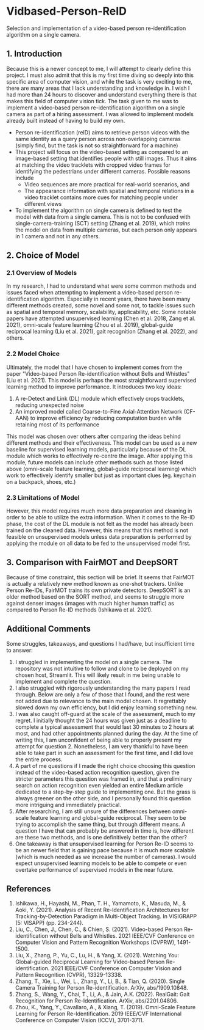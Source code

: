 # Vidbased-Person-ReID
Selection and implementation of a video-based person re-identification algorithm on a single camera.

## 1. Introduction
Because this is a newer concept to me, I will attempt to clearly define this project. I must also admit that this is my first time diving so deeply into this specific area of computer vision, and while the task is very exciting to me, there are many areas that I lack understanding and knowledge in. I wish I had more than 24 hours to discover and understand everything there is that makes this field of computer vision tick.
The task given to me was to implement a video-based person re-identification algorithm on a single camera as part of a hiring assessment. I was allowed to implement models already built instead of having to build my own.
- Person re-identification (reID) aims to retrieve person videos with the same identity as a query person across non-overlapping cameras (simply find, but the task is not so straightforward for a machine)
- This project will focus on the video-based setting as compared to an image-based setting that identifies people with still images. Thus it aims at matching the video tracklets with cropped video frames for identifying the pedestrians under different cameras. Possible reasons include
    - Video sequences are more practical for real-world scenarios, and
    - The appearance information with spatial and temporal relations in a video tracklet contains more cues for matching people under different views
- To implement the algorithm on single camera is defined to test the model with data from a single camera. This is not to be confused with single-camera-training (SCT) setting (Zhang et al. 2019), which *trains* the model on data from multiple cameras, but each person only appears in 1 camera and not in any others. 

## 2. Choice of Model
### 2.1 Overview of Models
In my research, I had to understand what were some common methods and issues faced when attempting to implement a video-based person re-identification algorithm. Especially in recent years, there have been many different methods created, some novel and some not, to tackle issues such as spatial and temporal memory, scalability, applicability, etc. Some notable papers have attempted unsupervised learning (Chen et al. 2018, Zang et al. 2021), omni-scale feature learning (Zhou et al. 2019), global-guide reciprocal learning (Liu et al. 2021), gait recognition (Zhang et al. 2022), and others.

### 2.2 Model Choice
Ultimately, the model that I have chosen to implement comes from the paper "Video-based Person Re-identification without Bells and Whistles" (Liu et al. 2021). This model is perhaps the most straightforward supervised learning method to improve performance. It introduces two key ideas:
1. A re-Detect and Link (DL) module which effectively crops tracklets, reducing unexpected noise
2. An improved model called Coarse-to-Fine Axial-Attention Network (CF-AAN) to improve efficiency by reducing computation burden while retaining most of its performance

This model was chosen over others after comparing the ideas behind different methods and their effectiveness. This model can be used as a new baseline for supervised learning models, particularly because of the DL module which works to effectively re-centre the image. After applying this module, future models can include other methods such as those listed above (omni-scale feature learning, global-guide reciprocal learning) which work to effectively identify smaller but just as important clues (eg. keychain on a backpack, shoes, etc.)

### 2.3 Limitations of Model
However, this model requires much more data preparation and cleaning in order to be able to utilize the extra information. When it comes to the Re-ID phase, the cost of the DL module is not felt as the model has already been trained on the cleaned data. However, this means that this method is not feasible on unsupervised models unless data preparation is performed by applying the module on all data to be fed to the unsupervised model first.

## 3. Comparison with FairMOT and DeepSORT
Because of time constraint, this section will be brief. It seems that FairMOT is actually a relatively new method known as one-shot trackers. Unlike Person Re-IDs, FairMOT trains its own private detectors. DeepSORT is an older method based on the SORT method, and seems to struggle more against denser images (images with much higher human traffic) as compared to Person Re-ID methods (Ishikawa et al. 2021). 

## Additional Comments
Some struggles, takeaways, and questions I had/have, but insufficient time to answer:
1. I struggled in implementing the model on a single camera. The repository was not intuitive to follow and clone to be deployed on my chosen host, Streamlit. This will likely result in me being unable to implement and complete the question.
2. I also struggled with rigorously understanding the many papers I read through. Below are only a few of those that I found, and the rest were not added due to relevance to the main model chosen. It regrettably slowed down my own efficiency, but I did enjoy learning something new.
3. I was also caught off-guard at the scale of the assessment, much to my regret. I initially thought the 24 hours was given just as a deadline to complete a typical assessment that would last 30 minutes to 2 hours at most, and had other appointments planned during the day. At the time of writing this, I am unconfident of being able to properly present my attempt for question 2. Nonetheless, I am very thankful to have been able to take part in such an assessment for the first time, and I did love the entire process.
4. A part of me questions if I made the right choice choosing this question instead of the video-based action recognition question, given the stricter parameters this question was framed in, and that a preliminary search on action recognition even yielded an entire Medium article dedicated to a step-by-step guide to implementing one. But the grass is always greener on the other side, and I personally found this question more intriguing and immediately practical.
5. After researching, I am still unsure of the differences between omni-scale feature learning and global-guide reciprocal. They seem to be trying to accomplish the same thing, but through different means. A question I have that can probably be answered in time is, how different are these two methods, and is one definitively better than the other?
6. One takeaway is that unsupervised learning for Person Re-ID seems to be an newer field that is gaining pace because it is much more scalable (which is much needed as we increase the number of cameras). I would expect unsupervised learning models to be able to compete or even overtake performance of supervised models in the near future.

## References
1. Ishikawa, H., Hayashi, M., Phan, T. H., Yamamoto, K., Masuda, M., & Aoki, Y. (2021). Analysis of Recent Re-Identification Architectures for Tracking-by-Detection Paradigm in Multi-Object Tracking. In VISIGRAPP (5: VISAPP) (pp. 234-244).
2. Liu, C., Chen, J., Chen, C., & Chien, S. (2021). Video-based Person Re-identification without Bells and Whistles. 2021 IEEE/CVF Conference on Computer Vision and Pattern Recognition Workshops (CVPRW), 1491-1500.
3. Liu, X., Zhang, P., Yu, C., Lu, H., & Yang, X. (2021). Watching You: Global-guided Reciprocal Learning for Video-based Person Re-identification. 2021 IEEE/CVF Conference on Computer Vision and Pattern Recognition (CVPR), 13329-13338.
4. Zhang, T., Xie, L., Wei, L., Zhang, Y., Li, B., & Tian, Q. (2020). Single Camera Training for Person Re-identification. ArXiv, abs/1909.10848.
5. Zhang, S., Wang, Y., Chai, T., Li, A., & Jain, A.K. (2022). RealGait: Gait Recognition for Person Re-Identification. ArXiv, abs/2201.04806.
6. Zhou, K., Yang, Y., Cavallaro, A., & Xiang, T. (2019). Omni-Scale Feature Learning for Person Re-Identification. 2019 IEEE/CVF International Conference on Computer Vision (ICCV), 3701-3711.
